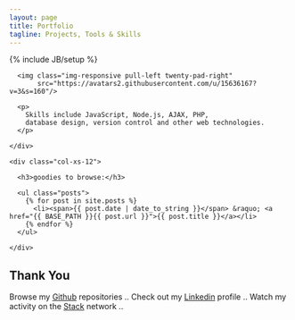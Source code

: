 ```yaml
---
layout: page
title: Portfolio
tagline: Projects, Tools & Skills
---
```

{% include JB/setup %}

<div class="container">
  <div class="row">
    <div class="col-xs-12">
    
      <img class="img-responsive pull-left twenty-pad-right" 
           src="https://avatars2.githubusercontent.com/u/15636167?v=3&s=160"/>
      
      <p>
        Skills include JavaScript, Node.js, AJAX, PHP, 
        database design, version control and other web technologies.
      </p>
      
    </div>
    
    <div class="col-xs-12">
      
      <h3>goodies to browse:</h3>
      
      <ul class="posts">
        {% for post in site.posts %}
          <li><span>{{ post.date | date_to_string }}</span> &raquo; <a href="{{ BASE_PATH }}{{ post.url }}">{{ post.title }}</a></li>
        {% endfor %}
      </ul>
      
    </div>
  </div>
</div>

## Thank You

Browse my [Github](https://github.com/isaacdozier) repositories .. 
Check out my [Linkedin](https://www.linkedin.com/in/isaac-dozier-14a6b044) profile .. 
Watch my activity on the [Stack](http://stackoverflow.com/users/4566193/isaac-dozier) network .. 
